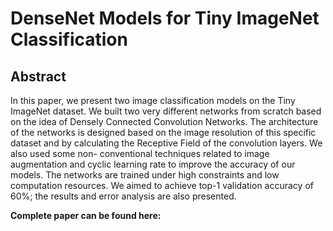 # DenseNet Models for Tiny ImageNet Classification

## Abstract 

In this paper, we present two image classification models on the Tiny ImageNet dataset. We built two very different networks from scratch based on the idea of Densely Connected Convolution Networks. The architecture of the networks is designed based on the image resolution of this specific dataset and by calculating the Receptive Field of the convolution layers. We also used some non- conventional techniques related to image augmentation and cyclic learning rate to improve the accuracy of our models. The networks are trained under high constraints and low computation resources. We aimed to achieve top-1 validation accuracy of 60%; the results and error analysis are also presented.

**Complete paper can be found here:**
